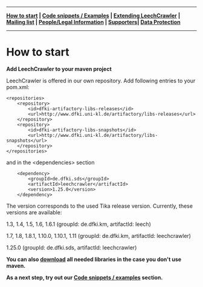 ***
**[How to start](https://github.com/leechcrawler/leech/blob/master/how2start.md) | [Code snippets / Examples](https://github.com/leechcrawler/leech/blob/master/codeSnippets.md) | [Extending LeechCrawler](https://github.com/leechcrawler/leech/blob/master/extending.md) | [Mailing list](https://github.com/leechcrawler/leech/blob/master/mailinglist.md) | [People/Legal Information](https://github.com/leechcrawler/leech/blob/master/people.md) | [Supporters](https://github.com/leechcrawler/leech/blob/master/supporters.md)| [Data Protection](https://github.com/leechcrawler/leech/blob/master/dataprotection.md)**
***

# How to start

**Add LeechCrawler to your maven project**

LeechCrawler is offered in our own repository. Add following entries to your pom.xml:

    <repositories>
        <repository>
            <id>dfki-artifactory-libs-releases</id>
            <url>http://www.dfki.uni-kl.de/artifactory/libs-releases</url>
        </repository>
        <repository>
            <id>dfki-artifactory-libs-snapshots</id>
            <url>http://www.dfki.uni-kl.de/artifactory/libs-snapshots</url>
        </repository>
    </repositories>

and in the \<dependencies\> section

        <dependency>
            <groupId>de.dfki.sds</groupId>
            <artifactId>leechcrawler</artifactId>
            <version>1.25.0</version>
        </dependency>



The version corresponds to the used Tika release version. Currently, these versions are available:

1.3, 1.4, 1.5, 1.6, 1.6.1 (groupId: de.dfki.km, artifactId: leech)

1.7, 1.8, 1.8.1, 1.10.0, 1.10.1, 1.11 (groupId: de.dfki.km, artifactId: leechcrawler)

1.25.0 (groupId: de.dfki.sds, artifactId: leechcrawler)

**You can also [download](http://www.dfki.uni-kl.de/leech/free/) all needed libraries in the case you don't use maven.**

**As a next step, try out our [Code snippets / examples](https://github.com/leechcrawler/leech/blob/master/codeSnippets.md) section.**


